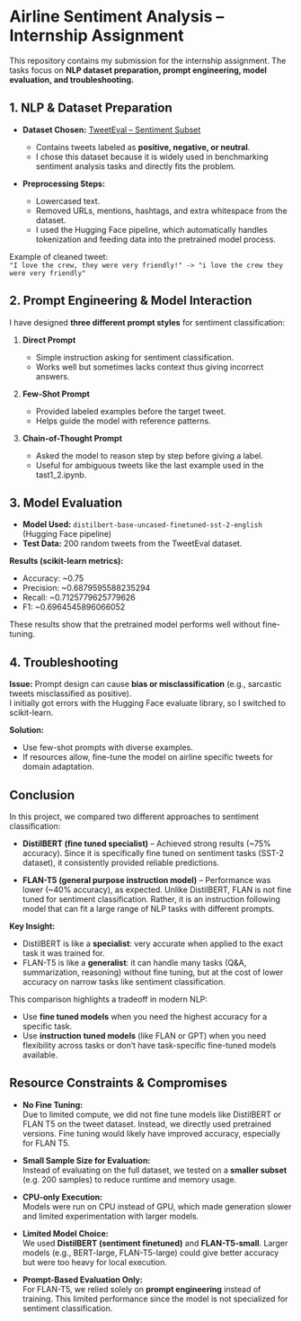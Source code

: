 # Airline Sentiment Analysis – Internship Assignment

This repository contains my submission for the internship assignment. The tasks focus on **NLP dataset preparation, prompt engineering, model evaluation, and troubleshooting.**


## 1. NLP & Dataset Preparation
- **Dataset Chosen:** [TweetEval – Sentiment Subset](https://huggingface.co/datasets/tweet_eval)  
  - Contains tweets labeled as **positive, negative, or neutral**.  
  - I chose this dataset because it is widely used in benchmarking sentiment analysis tasks and directly fits the problem.  

- **Preprocessing Steps:**  
  - Lowercased text. 
  - Removed URLs, mentions, hashtags, and extra whitespace from the dataset. 
  - I used the Hugging Face pipeline, which automatically handles tokenization and feeding data into the pretrained model process.  

Example of cleaned tweet:  
`"I love the crew, they were very friendly!" -> "i love the crew they were very friendly"`


## 2. Prompt Engineering & Model Interaction
I have designed **three different prompt styles** for sentiment classification:  

1. **Direct Prompt**  
   - Simple instruction asking for sentiment classification.  
   - Works well but sometimes lacks context thus giving incorrect answers.  

2. **Few-Shot Prompt**  
   - Provided labeled examples before the target tweet.  
   - Helps guide the model with reference patterns.  

3. **Chain-of-Thought Prompt**  
   - Asked the model to reason step by step before giving a label.  
   - Useful for ambiguous tweets like the last example used in the tast1_2.ipynb.  


## 3. Model Evaluation
- **Model Used:** `distilbert-base-uncased-finetuned-sst-2-english` (Hugging Face pipeline)  
- **Test Data:** 200 random tweets from the TweetEval dataset.  

**Results (scikit-learn metrics):**  
- Accuracy: ~0.75  
- Precision: ~0.6879595588235294  
- Recall: ~0.7125779625779626  
- F1: ~0.6964545896066052  

These results show that the pretrained model performs well without fine-tuning.


## 4. Troubleshooting
**Issue:** Prompt design can cause **bias or misclassification** (e.g., sarcastic tweets misclassified as positive).  
I initially got errors with the Hugging Face evaluate library, so I switched to scikit-learn.

**Solution:**  
- Use few-shot prompts with diverse examples.  
- If resources allow, fine-tune the model on airline specific tweets for domain adaptation.  

## Conclusion

In this project, we compared two different approaches to sentiment classification:  

- **DistilBERT (fine tuned specialist)** – Achieved strong results (~75% accuracy). Since it is specifically fine tuned on sentiment tasks (SST-2 dataset), it consistently provided reliable predictions.  

- **FLAN-T5 (general purpose instruction model)** – Performance was lower (~40% accuracy), as expected. Unlike DistilBERT, FLAN is not fine tuned for sentiment classification. Rather, it is an instruction following model that can fit a large range of NLP tasks with different prompts.  

**Key Insight:**  
- DistilBERT is like a **specialist**: very accurate when applied to the exact task it was trained for.  
- FLAN-T5 is like a **generalist**: it can handle many tasks (Q&A, summarization, reasoning) without fine tuning, but at the cost of lower accuracy on narrow tasks like sentiment classification.  

This comparison highlights a tradeoff in modern NLP:  
- Use **fine tuned models** when you need the highest accuracy for a specific task.  
- Use **instruction tuned models** (like FLAN or GPT) when you need flexibility across tasks or don’t have task-specific fine-tuned models available.  


## Resource Constraints & Compromises

- **No Fine Tuning:**  
  Due to limited compute, we did not fine tune models like DistilBERT or FLAN T5 on the tweet dataset. Instead, we directly used pretrained versions. Fine tuning would likely have improved accuracy, especially for FLAN T5.  

- **Small Sample Size for Evaluation:**  
  Instead of evaluating on the full dataset, we tested on a **smaller subset** (e.g. 200 samples) to reduce runtime and memory usage.  

- **CPU-only Execution:**  
  Models were run on CPU instead of GPU, which made generation slower and limited experimentation with larger models.  

- **Limited Model Choice:**  
  We used **DistilBERT (sentiment finetuned)** and **FLAN-T5-small**. Larger models (e.g., BERT-large, FLAN-T5-large) could give better accuracy but were too heavy for local execution.  

- **Prompt-Based Evaluation Only:**  
  For FLAN-T5, we relied solely on **prompt engineering** instead of training. This limited performance since the model is not specialized for sentiment classification.  
